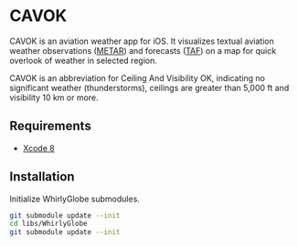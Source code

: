 # CAVOK

CAVOK is an aviation weather app for iOS. It visualizes textual aviation weather observations ([METAR](https://en.wikipedia.org/wiki/METAR)) and forecasts ([TAF](https://en.wikipedia.org/wiki/Terminal_aerodrome_forecast)) on a map for quick overlook of weather in selected region.

CAVOK is an abbreviation for Ceiling And Visibility OK, indicating no significant weather (thunderstorms), ceilings are greater than 5,000 ft and visibility 10 km or more.

## Requirements

* [Xcode 8](https://developer.apple.com/xcode)

## Installation

Initialize WhirlyGlobe submodules.

```sh
git submodule update --init
cd libs/WhirlyGlobe­
git submodule update --init
```